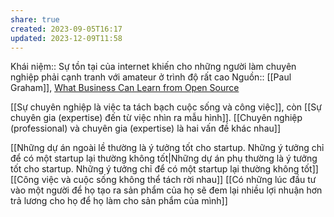```yaml
---
share: true
created: 2023-09-05T16:17
updated: 2023-12-09T11:58
---
```

Khái niệm:: 
Sự tồn tại của internet khiến cho những người làm chuyên nghiệp phải cạnh tranh với amateur ở trình độ rất cao
Nguồn:: [[Paul Graham]], [What Business Can Learn from Open Source](http://www.paulgraham.com/opensource.html)

[[Sự chuyên nghiệp là việc ta tách bạch cuộc sống và công việc]], còn [[Sự chuyên gia (expertise) đến từ việc nhìn ra mẫu hình]]. [[Chuyên nghiệp (professional) và chuyên gia (expertise) là hai vấn đề khác nhau]]

[[Những dự án ngoài lề thường là ý tưởng tốt cho startup. Những ý tưởng chỉ để có một startup lại thường không tốt|Những dự án phụ thường là ý tưởng tốt cho startup. Những ý tưởng chỉ để có một startup lại thường không tốt]]
[[Công việc và cuộc sống không thể tách rời nhau]]
[[Có những lúc đầu tư vào một người để họ tạo ra sản phẩm của họ sẽ đem lại nhiều lợi nhuận hơn trả lương cho họ để họ làm cho sản phẩm của mình]] 